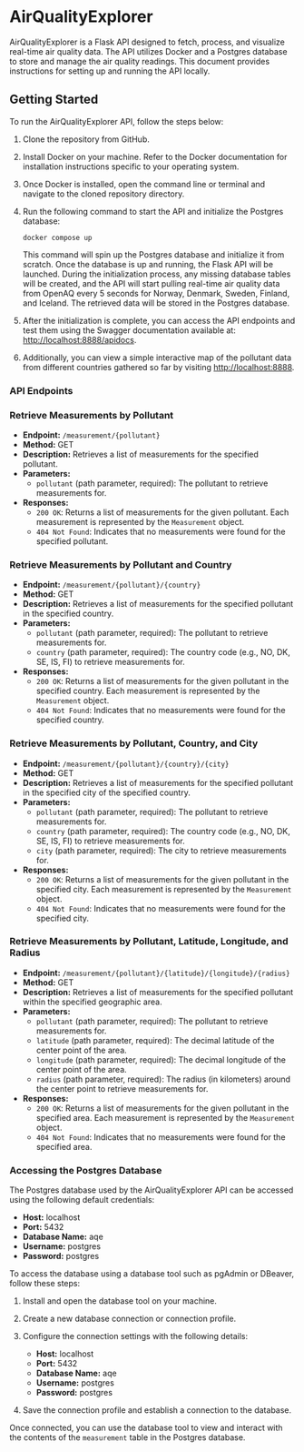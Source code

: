 # AirQualityExplorer

AirQualityExplorer is a Flask API designed to fetch, process, and visualize real-time air quality data. The API utilizes Docker and a Postgres database to store and manage the air quality readings. This document provides instructions for setting up and running the API locally.

## Getting Started

To run the AirQualityExplorer API, follow the steps below:

1. Clone the repository from GitHub.

2. Install Docker on your machine. Refer to the Docker documentation for installation instructions specific to your operating system.

3. Once Docker is installed, open the command line or terminal and navigate to the cloned repository directory.

4. Run the following command to start the API and initialize the Postgres database:

   ```shell
   docker compose up
   ```

   This command will spin up the Postgres database and initialize it from scratch. Once the database is up and running, the Flask API will be launched. During the initialization process, any missing database tables will be created, and the API will start pulling real-time air quality data from OpenAQ every 5 seconds for Norway, Denmark, Sweden, Finland, and Iceland. The retrieved data will be stored in the Postgres database.

5. After the initialization is complete, you can access the API endpoints and test them using the Swagger documentation available at: [http://localhost:8888/apidocs](http://localhost:8888/apidocs).

6. Additionally, you can view a simple interactive map of the pollutant data from different countries gathered so far by visiting [http://localhost:8888](http://localhost:8888).

### API Endpoints

### Retrieve Measurements by Pollutant

- **Endpoint:** `/measurement/{pollutant}`
- **Method:** GET
- **Description:** Retrieves a list of measurements for the specified pollutant.
- **Parameters:**
  - `pollutant` (path parameter, required): The pollutant to retrieve measurements for.
- **Responses:**
  - `200 OK`: Returns a list of measurements for the given pollutant. Each measurement is represented by the `Measurement` object.
  - `404 Not Found`: Indicates that no measurements were found for the specified pollutant.

### Retrieve Measurements by Pollutant and Country

- **Endpoint:** `/measurement/{pollutant}/{country}`
- **Method:** GET
- **Description:** Retrieves a list of measurements for the specified pollutant in the specified country.
- **Parameters:**
  - `pollutant` (path parameter, required): The pollutant to retrieve measurements for.
  - `country` (path parameter, required): The country code (e.g., NO, DK, SE, IS, FI) to retrieve measurements for.
- **Responses:**
  - `200 OK`: Returns a list of measurements for the given pollutant in the specified country. Each measurement is represented by the `Measurement` object.
  - `404 Not Found`: Indicates that no measurements were found for the specified country.

### Retrieve Measurements by Pollutant, Country, and City

- **Endpoint:** `/measurement/{pollutant}/{country}/{city}`
- **Method:** GET
- **Description:** Retrieves a list of measurements for the specified pollutant in the specified city of the specified country.
- **Parameters:**
  - `pollutant` (path parameter, required): The pollutant to retrieve measurements for.
  - `country` (path parameter, required): The country code (e.g., NO, DK, SE, IS, FI) to retrieve measurements for.
  - `city` (path parameter, required): The city to retrieve measurements for.
- **Responses:**
  - `200 OK`: Returns a list of measurements for the given pollutant in the specified city. Each measurement is represented by the `Measurement` object.
  - `404 Not Found`: Indicates that no measurements were found for the specified city.

### Retrieve Measurements by Pollutant, Latitude, Longitude, and Radius

- **Endpoint:** `/measurement/{pollutant}/{latitude}/{longitude}/{radius}`
- **Method:** GET
- **Description:** Retrieves a list of measurements for the specified pollutant within the specified geographic area.
- **Parameters:**
  - `pollutant` (path parameter, required): The pollutant to retrieve measurements for.
  - `latitude` (path parameter, required): The decimal latitude of the center point of the area.
  - `longitude` (path parameter, required): The decimal longitude of the center point of the area.
  - `radius` (path parameter, required): The radius (in kilometers) around the center point to retrieve measurements for.
- **Responses:**
  - `200 OK`: Returns a list of measurements for the given pollutant in the specified area. Each measurement is represented by the `Measurement` object.
  - `404 Not Found`: Indicates that no measurements were found for the specified area.

### Accessing the Postgres Database

The Postgres database used by the AirQualityExplorer API can be accessed using the following default credentials:

- **Host:** localhost
- **Port:** 5432
- **Database Name:** aqe
- **Username:** postgres
- **Password:** postgres

To access the database using a database tool such as pgAdmin or DBeaver, follow these steps:

1. Install and open the database tool on your machine.

2. Create a new database connection or connection profile.

3. Configure the connection settings with the following details:

   - **Host:** localhost
   - **Port:** 5432
   - **Database Name:** aqe
   - **Username:** postgres
   - **Password:** postgres

4. Save the connection profile and establish a connection to the database.

Once connected, you can use the database tool to view and interact with the contents of the `measurement` table in the Postgres database.